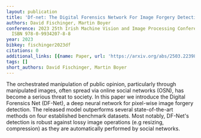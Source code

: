```yaml
---
layout: publication
title: 'Df-net: The Digital Forensics Network For Image Forgery Detection'
authors: David Fischinger, Martin Boyer
conference: 2023 25th Irish Machine Vision and Image Processing Conference (IMVIP)
  ISBN 978-0-9934207-8-8
year: 2023
bibkey: fischinger2023df
citations: 0
additional_links: [{name: Paper, url: 'https://arxiv.org/abs/2503.22398'}]
tags: []
short_authors: David Fischinger, Martin Boyer
---
```

The orchestrated manipulation of public opinion, particularly through
manipulated images, often spread via online social networks (OSN), has become a
serious threat to society. In this paper we introduce the Digital Forensics Net
(DF-Net), a deep neural network for pixel-wise image forgery detection. The
released model outperforms several state-of-the-art methods on four established
benchmark datasets. Most notably, DF-Net's detection is robust against lossy
image operations (e.g resizing, compression) as they are automatically
performed by social networks.